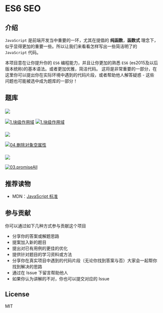 # ES6 SEO

## 介绍

`JavaScript` 是前端开发当中重要的一环，尤其在提倡的 **纯函数**，**函数式** 理念下，似乎显得更加的重要一些。所以让我们来看看怎样写出一些简洁明了的 `JavaScript` 代码。

本项目意在让你提升你的 `ES6` 编程能力，并且让你更加的熟悉 `ES6` (es2015及以后版本统称)的基本语法。或者更加优雅，简洁代码。 这将是非常重要的一部分，在这里你可以提出你在实际环境中遇到的代码片段，或者帮助他人解答疑惑 - 这些问题也可能被选中成为题库的一部分！

## 题库

### <img src="https://img.shields.io/badge/简单😊-2-%23f39c12" />

<a href="./questions/01-easy-block-var/README.md" target="_blank"><img src="https://img.shields.io/badge/-01%20块级作用域-%23f39c12" alt="1.块级作用域"/></a>
<a href="./questions/02-much-statement/README.md" target="_blank"><img src="https://img.shields.io/badge/-02%20重复声明-%23f39c12" alt="1.块级作用域"/></a>

### <img src="https://img.shields.io/badge/中等🙂-1-%23d35400" />

<a href="./questions/01-easy-block-var/README.md" target="_blank"><img src="https://img.shields.io/badge/04%20删除对象空属性-%23d35400" alt="04.删除对象空属性"/></a>


### <img src="https://img.shields.io/badge/困难😭-1-%23c0392b" />

<a href="./questions/01-easy-block-var/README.md" target="_blank"><img src="https://img.shields.io/badge/03%20promiseAll-2-%23d35400" alt="03.promiseAll"/></a>


## 推荐读物

- MDN：[JavaScript 标准](https://developer.mozilla.org/zh-CN/docs/Web/JavaScript)

## 参与贡献

你可以通过如下几种方式参与贡献这个项目

- 分享你的答案或解题思路
- 提案加入新的题目
- 提出对已有用例的更佳的优化
- 提供针对题目的学习资料或方法
- 分享你在真实项目中遇到的代码片段（无论你找到答案与否）大家会一起帮你找到解决的思路
- 通过在 Issue 下留言帮助他人
- 如果你认为讲解的不对，你也可以提交对应的 Issue

## License

MIT
